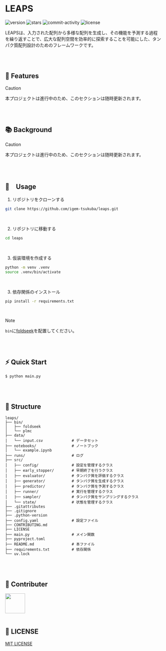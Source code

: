 # LEAPS

![version](https://img.shields.io/badge/version-2.0.0-red.svg)
![stars](https://img.shields.io/github/stars/igem-tsukuba/leaps?color=yellow)
![commit-activity](https://img.shields.io/github/commit-activity/t/igem-tsukuba/leaps)
![license](https://img.shields.io/badge/license-MIT-green)

LEAPSは、入力された配列から多様な配列を生成し、その機能を予測する過程を繰り返すことで、広大な配列空間を効率的に探索することを可能にした、タンパク質配列設計のためのフレームワークです。

<br/>
<br/>

## 🚀 Features

> [!CAUTION]
> 本プロジェクトは進行中のため、このセクションは随時更新されます。

<br/>
<br/>

## 📚 Background

> [!CAUTION]
> 本プロジェクトは進行中のため、このセクションは随時更新されます。

<br/>
<br/>

## 🚀　Usage

1. リポジトリをクローンする

```bash
git clone https://github.com/igem-tsukuba/leaps.git
```

<br/>

2. リポジトリに移動する

```bash
cd leaps
```

<br/>

3. 仮装環境を作成する

```bash
python -m venv .venv
source .venv/bin/activate
```

<br/>

3. 依存関係のインストール

```bash
pip install -r requirements.txt
```

<br/>

> [!NOTE]
> `bin`に[foldseek](https://drive.google.com/file/d/1B_9t3n_nlj8Y3Kpc_mMjtMdY0OPYa7Re/view?usp=sharing)を配置してください。

<br/>
<br/>

## ⚡️ Quick Start

```bash
$ python main.py
```

<br/>
<br/>

## 📂 Structure

```
leaps/
├── bin/
│   ├── foldseek
│   └── plmc
├── data/
│   └── input.csv             # データセット
├── notebooks/                # ノートブック
│   └── example.ipynb
├── runs/                     # ログ
├── src/
│   ├── config/               # 設定を管理するクラス
│   ├── early_stopper/        # 早期終了を行うクラス
│   ├── evaluator/            # タンパク質を評価するクラス
│   ├── generator/            # タンパク質を生成するクラス
│   ├── predictor/            # タンパク質を予測するクラス
│   ├── runner/               # 実行を管理するクラス
│   ├── sampler/              # タンパク質をサンプリングするクラス
│   └── state/                # 状態を管理するクラス
├── .gitattributes
├── .gitignore
├── .python-version
├── config.yaml               # 設定ファイル 
├── CONTRIBUTING.md
├── LICENSE     
├── main.py                   # メイン関数
├── pyproject.toml
├── README.md                 # 本ファイル
├── requirements.txt          # 依存関係
└── uv.lock
```

<br/>
<br/>

## 🤝 Contributer

<a href="https://github.com/yushin-ito">
  <img  src="https://avatars.githubusercontent.com/u/75526539?s=48&v=4" width="64px">
</a>

<br/>
<br/>

## 📜 LICENSE

[MIT LICENSE](LICENSE)
